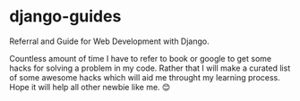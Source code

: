 # django-guides
Referral and Guide for Web Development with Django.

Countless amount of time I have to refer to book or google to get some hacks
for solving a problem in my code. Rather that I will make a curated list of
some awesome hacks which will aid me throught my learning process. Hope it will
help all other newbie like me. :blush:
